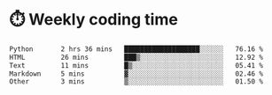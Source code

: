 
# :stopwatch: Weekly coding time
<!--START_SECTION:waka-->

```txt
Python       2 hrs 36 mins   ███████████████████░░░░░░   76.16 %
HTML         26 mins         ███▒░░░░░░░░░░░░░░░░░░░░░   12.92 %
Text         11 mins         █▒░░░░░░░░░░░░░░░░░░░░░░░   05.41 %
Markdown     5 mins          ▓░░░░░░░░░░░░░░░░░░░░░░░░   02.46 %
Other        3 mins          ▒░░░░░░░░░░░░░░░░░░░░░░░░   01.50 %
```

<!--END_SECTION:waka-->


<!-- <p> <img src="https://github-readme-stats.vercel.app/api?username=cozgerest&show_icons=true&hide_border=false" />  </p> -->

